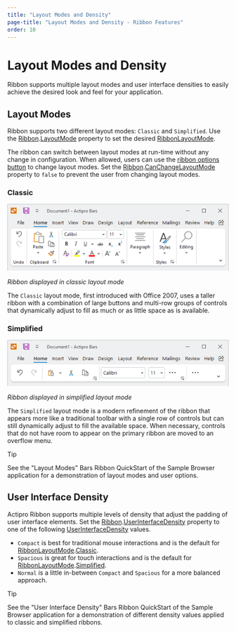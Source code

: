 ```yaml
---
title: "Layout Modes and Density"
page-title: "Layout Modes and Density - Ribbon Features"
order: 10
---
```

# Layout Modes and Density

Ribbon supports multiple layout modes and user interface densities to easily achieve the desired look and feel for your application.

## Layout Modes

Ribbon supports two different layout modes: `Classic` and `Simplified`.  Use the [Ribbon](xref:@ActiproUIRoot.Controls.Bars.Ribbon).[LayoutMode](xref:@ActiproUIRoot.Controls.Bars.Ribbon.LayoutMode) property to set the desired [RibbonLayoutMode](xref:@ActiproUIRoot.Controls.Bars.RibbonLayoutMode).

The ribbon can switch between layout modes at run-time without any change in configuration.  When allowed, users can use the [ribbon options button](options-button.md) to change layout modes.  Set the  [Ribbon](xref:@ActiproUIRoot.Controls.Bars.Ribbon).[CanChangeLayoutMode](xref:@ActiproUIRoot.Controls.Bars.Ribbon.CanChangeLayoutMode) property to `false` to prevent the user from changing layout modes.

### Classic

![Screenshot](../images/ribbon-layout-classic.png)

*Ribbon displayed in classic layout mode*

The `Classic` layout mode, first introduced with Office 2007, uses a taller ribbon with a combination of large buttons and multi-row groups of controls that dynamically adjust to fill as much or as little space as is available.

### Simplified

![Screenshot](../images/ribbon-layout-simplified.png)

*Ribbon displayed in simplified layout mode*

The `Simplified` layout mode is a modern refinement of the ribbon that appears more like a traditional toolbar with a single row of controls but can still dynamically adjust to fill the available space. When necessary, controls that do not have room to appear on the primary ribbon are moved to an overflow menu.

> [!TIP]
> See the "Layout Modes" Bars Ribbon QuickStart of the Sample Browser application for a demonstration of layout modes and user options.

## User Interface Density

Actipro Ribbon supports multiple levels of density that adjust the padding of user interface elements.  Set the [Ribbon](xref:@ActiproUIRoot.Controls.Bars.Ribbon).[UserInterfaceDensity](xref:@ActiproUIRoot.Controls.Bars.Ribbon.UserInterfaceDensity) property to one of the following [UserInterfaceDensity](xref:@ActiproUIRoot.Themes.UserInterfaceDensity) values.
- `Compact` is best for traditional mouse interactions and is the default for [RibbonLayoutMode](xref:@ActiproUIRoot.Controls.Bars.RibbonLayoutMode).[Classic](xref:@ActiproUIRoot.Controls.Bars.RibbonLayoutMode.Classic).
- `Spacious` is great for touch interactions and is the default for [RibbonLayoutMode](xref:@ActiproUIRoot.Controls.Bars.RibbonLayoutMode).[Simplified](xref:@ActiproUIRoot.Controls.Bars.RibbonLayoutMode.Simplified).
- `Normal` is a little in-between `Compact` and `Spacious` for a more balanced approach.

> [!TIP]
> See the "User Interface Density" Bars Ribbon QuickStart of the Sample Browser application for a demonstration of different density values applied to classic and simplified ribbons.